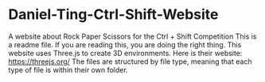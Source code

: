 # Daniel-Ting-Ctrl-Shift-Website
A website about Rock Paper Scissors for the Ctrl + Shift Competition
This is a readme file. If you are reading this, you are doing the right thing.
This website uses Three.js to create 3D environments. Here is their website: https://threejs.org/
The files are structured by file type, meaning that each type of file is within their own folder.
